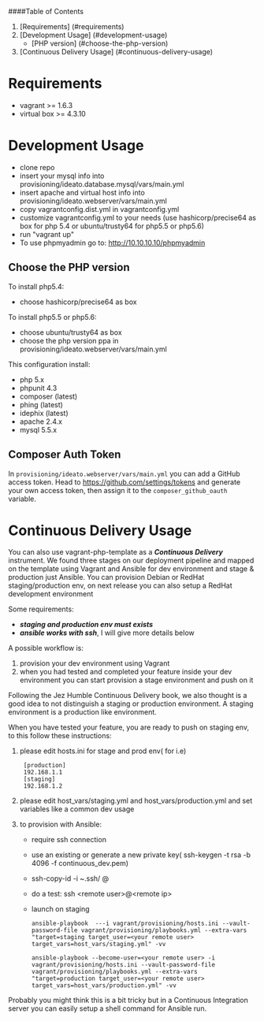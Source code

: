 ####Table of Contents

1. [Requirements] (#requirements)
2. [Development Usage] (#development-usage)
	* [PHP version] (#choose-the-php-version)
3. [Continuous Delivery Usage] (#continuous-delivery-usage)

Requirements
============
- vagrant >= 1.6.3
- virtual box >= 4.3.10

Development Usage
=====

- clone repo
- insert your mysql info into provisioning/ideato.database.mysql/vars/main.yml
- insert apache and virtual host info into provisioning/ideato.webserver/vars/main.yml
- copy vagrantconfig.dist.yml in vagrantconfig.yml
- customize vagrantconfig.yml to your needs
(use hashicorp/precise64 as box for php 5.4 or ubuntu/trusty64 for php5.5 or php5.6)
- run "vagrant up"
- To use phpmyadmin go to: http://10.10.10.10/phpmyadmin

## Choose the PHP version

To install php5.4:

- choose hashicorp/precise64 as box

To install php5.5 or php5.6:

- choose ubuntu/trusty64 as box
- choose the php version ppa in provisioning/ideato.webserver/vars/main.yml


This configuration install:

- php 5.x
- phpunit 4.3
- composer (latest)
- phing (latest)
- idephix (latest)
- apache 2.4.x
- mysql 5.5.x

## Composer Auth Token

In `provisioning/ideato.webserver/vars/main.yml` you can add a GitHub access token.
Head to https://github.com/settings/tokens and generate your own access token, then
assign it to the `composer_github_oauth` variable.

Continuous Delivery Usage
=====

You can also use vagrant-php-template as a ***Continuous Delivery*** instrument.
We found three stages on our deployment pipeline and mapped on the template using Vagrant and Ansible for dev environment and stage & production just Ansible.
You can provision Debian or RedHat staging/production env, on next release you can also setup a RedHat development environment

Some requirements:

- ***staging and production env must exists***
- ***ansible works with ssh***, I will give more details below

A possible workflow is:

1. provision your dev environment using Vagrant
2. when you had tested and completed your feature inside your dev environment you can start provision a stage environment and push on it

Following the Jez Humble Continuous Delivery book, we also thought is a good idea to not distinguish a staging or production environment. A staging environment is a production like environment.

When you have tested your feature, you are ready to push on staging env, to this follow these instructions:

1. please edit hosts.ini for stage and prod env( for i.e) 
	
		[production]
		192.168.1.1
		[staging]
		192.168.1.2

2. please edit host\_vars/staging.yml and host_vars/production.yml and set variables like a common dev usage

3. to provision with Ansible:

	- require ssh connection
	- use an existing or generate a new private key( ssh-keygen -t rsa -b 4096 -f continuous_dev.pem)
	- ssh-copy-id -i ~.ssh/<yourkey> <remote user>@<remote ip>
	- do a test: ssh \<remote user>@\<remote ip>
	- launch on staging

		```
		ansible-playbook  ---i vagrant/provisioning/hosts.ini --vault-password-file vagrant/provisioning/playbooks.yml --extra-vars "target=staging target_user=<your remote user> target_vars=host_vars/staging.yml" -vv
		
		```
		```
		ansible-playbook --become-user=<your remote user> -i vagrant/provisioning/hosts.ini --vault-password-file vagrant/provisioning/playbooks.yml --extra-vars "target=production target_user=<your remote user> target_vars=host_vars/production.yml" -vv
		```
		
Probably you might think this is a bit tricky but in a Continuous Integration server you can easily setup a shell command for Ansible run.
